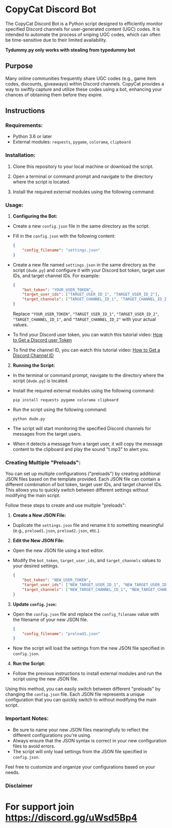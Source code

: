 # CopyCat Discord Bot

The CopyCat Discord Bot is a Python script designed to efficiently monitor specified Discord channels for user-generated content (UGC) codes. It is intended to automate the process of sniping UGC codes, which can often be time-sensitive due to their limited availability.


**Tydummy.py only works with stealing from typedummy bot**

## Purpose

Many online communities frequently share UGC codes (e.g., game item codes, discounts, giveaways) within Discord channels. CopyCat provides a way to swiftly capture and utilize these codes using a bot, enhancing your chances of obtaining them before they expire.

## Instructions

### Requirements:

- Python 3.6 or later
- External modules: `requests`, `pygame`, `colorama`, `clipboard`

### Installation:

1. Clone this repository to your local machine or download the script.

2. Open a terminal or command prompt and navigate to the directory where the script is located.

3. Install the required external modules using the following command:


### Usage:

1. **Configuring the Bot:**

- Create a new `config.json` file in the same directory as the script.
- Fill in the `config.json` with the following content:

  ```json
  {
      "config_filename": "settings.json"
  }
  ```

- Create a new file named `settings.json` in the same directory as the script (`dude.py`) and configure it with your Discord bot token, target user IDs, and target channel IDs. For example:

  ```json
  {
      "bot_token": "YOUR_USER_TOKEN",
      "target_user_ids": ["TARGET_USER_ID_1", "TARGET_USER_ID_2"],
      "target_channels": ["TARGET_CHANNEL_ID_1", "TARGET_CHANNEL_ID_2"]
  }
  ```

  Replace `"YOUR_USER_TOKEN"`, `"TARGET_USER_ID_1"`, `"TARGET_USER_ID_2"`, `"TARGET_CHANNEL_ID_1"`, and `"TARGET_CHANNEL_ID_2"` with your actual values.

- To find your Discord user token, you can watch this tutorial video: [How to Get a Discord user Token](https://www.youtube.com/watch?v=YjiQ7CajAgg)
- To find the channel ID, you can watch this tutorial video: [How to Get a Discord Channel ID](https://www.youtube.com/watch?v=YEgFvgg7ZPI)

2. **Running the Script:**

- In the terminal or command prompt, navigate to the directory where the script (`dude.py`) is located.

- Install the required external modules using the following command:

  ```
  pip install requests pygame colorama clipboard
  ```

- Run the script using the following command:

  ```
  python dude.py
  ```

- The script will start monitoring the specified Discord channels for messages from the target users.
- When it detects a message from a target user, it will copy the message content to the clipboard and play the sound "t.mp3" to alert you.

### Creating Multiple "Preloads":

You can set up multiple configurations ("preloads") by creating additional JSON files based on the template provided. Each JSON file can contain a different combination of bot token, target user IDs, and target channel IDs. This allows you to quickly switch between different settings without modifying the main script.

Follow these steps to create and use multiple "preloads":

1. **Create a New JSON File:**

- Duplicate the `settings.json` file and rename it to something meaningful (e.g., `preload1.json`, `preload2.json`, etc.).

2. **Edit the New JSON File:**

- Open the new JSON file using a text editor.
- Modify the `bot_token`, `target_user_ids`, and `target_channels` values to your desired settings.

  ```json
  {
      "bot_token": "NEW_USER_TOKEN",
      "target_user_ids": ["NEW_TARGET_USER_ID_1", "NEW_TARGET_USER_ID_2"],
      "target_channels": ["NEW_TARGET_CHANNEL_ID_1", "NEW_TARGET_CHANNEL_ID_2"]
  }
  ```

3. **Update `config.json`:**

- Open the `config.json` file and replace the `config_filename` value with the filename of your new JSON file.

  ```json
  {
      "config_filename": "preload1.json"
  }
  ```

- Now the script will load the settings from the new JSON file specified in `config.json`.

4. **Run the Script:**

- Follow the previous instructions to install external modules and run the script using the new JSON file.

Using this method, you can easily switch between different "preloads" by changing the `config.json` file. Each JSON file represents a unique configuration that you can quickly switch to without modifying the main script.

### Important Notes:

- Be sure to name your new JSON files meaningfully to reflect the different configurations you're using.
- Always ensure that the JSON syntax is correct in your new configuration files to avoid errors.
- The script will only load settings from the JSON file specified in `config.json`.

Feel free to customize and organize your configurations based on your needs.

### Disclaimer


# For support join https://discord.gg/uWsd5Bp4
